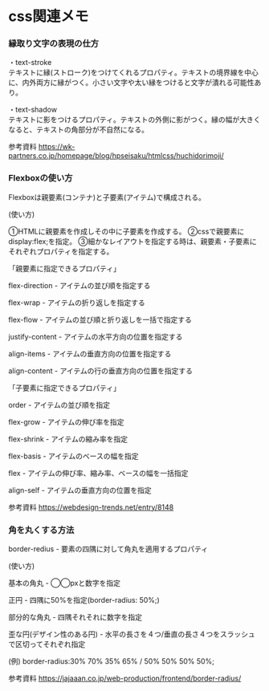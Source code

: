 # css関連メモ

###  縁取り文字の表現の仕方

・text-stroke  
テキストに縁(ストローク)をつけてくれるプロパティ。テキストの境界線を中心に、内外両方に縁がつく。小さい文字や太い縁をつけると文字が潰れる可能性あり。

・text-shadow  
テキストに影をつけるプロパティ。テキストの外側に影がつく。縁の幅が大きくなると、テキストの角部分が不自然になる。


参考資料
https://wk-partners.co.jp/homepage/blog/hpseisaku/htmlcss/huchidorimoji/


###  Flexboxの使い方

Flexboxは親要素(コンテナ)と子要素(アイテム)で構成される。  

(使い方)

①HTMLに親要素を作成しその中に子要素を作成する。
②cssで親要素にdisplay:flex;を指定。
③細かなレイアウトを指定する時は、親要素・子要素にそれぞれプロパティを指定する。  

「親要素に指定できるプロパティ」

flex-direction - アイテムの並び順を指定する

flex-wrap - アイテムの折り返しを指定する

flex-flow - アイテムの並び順と折り返しを一括で指定する

justify-content - アイテムの水平方向の位置を指定する

align-items - アイテムの垂直方向の位置を指定する

align-content - アイテムの行の垂直方向の位置を指定する

「子要素に指定できるプロパティ」

order - アイテムの並び順を指定

flex-grow - アイテムの伸び率を指定

flex-shrink - アイテムの縮み率を指定

flex-basis - アイテムのベースの幅を指定

flex - アイテムの伸び率、縮み率、ベースの幅を一括指定

align-self - アイテムの垂直方向の位置を指定


参考資料
https://webdesign-trends.net/entry/8148


### 角を丸くする方法

border-redius - 要素の四隅に対して角丸を適用するプロパティ

(使い方)

基本の角丸 - ◯◯pxと数字を指定

正円 - 四隅に50%を指定(border-radius: 50%;)

部分的な角丸 - 四隅それそれに数字を指定

歪な円(デザイン性のある円) - 水平の長さを４つ/垂直の長さ４つをスラッシュで区切ってそれぞれ指定

(例) border-radius:30% 70% 35% 65% / 50% 50% 50% 50%;

参考資料
https://jajaaan.co.jp/web-production/frontend/border-radius/
